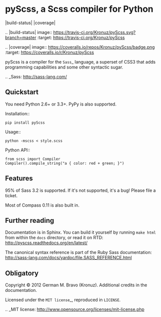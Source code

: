 pyScss, a Scss compiler for Python
==================================

|build-status| |coverage|

.. |build-status| image:: https://travis-ci.org/Kronuz/pyScss.svg?branch=master
    :target: https://travis-ci.org/Kronuz/pyScss

.. |coverage| image:: https://coveralls.io/repos/Kronuz/pyScss/badge.png
    :target: https://coveralls.io/r/Kronuz/pyScss

pyScss is a compiler for the `Sass`_ language, a superset of CSS3 that adds
programming capabilities and some other syntactic sugar.

.. _Sass: http://sass-lang.com/

Quickstart
----------

You need Python 2.6+ or 3.3+.  PyPy is also supported.

Installation::

    pip install pyScss

Usage::

    python -mscss < style.scss

Python API::

    from scss import Compiler
    Compiler().compile_string("a { color: red + green; }")


Features
--------

95% of Sass 3.2 is supported.  If it's not supported, it's a bug!  Please file
a ticket.

Most of Compass 0.11 is also built in.


Further reading
---------------

Documentation is in Sphinx.  You can build it yourself by running ``make html``
from within the ``docs`` directory, or read it on RTD:
http://pyscss.readthedocs.org/en/latest/

The canonical syntax reference is part of the Ruby Sass documentation:
http://sass-lang.com/docs/yardoc/file.SASS_REFERENCE.html


Obligatory
----------

Copyright © 2012 German M. Bravo (Kronuz).  Additional credits in the
documentation.

Licensed under the `MIT license`_, reproduced in ``LICENSE``.

.. _MIT license: http://www.opensource.org/licenses/mit-license.php
